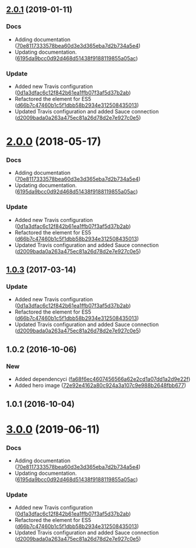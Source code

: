 <a name="2.0.1"></a>
## [2.0.1](https://github.com/advanced-rest-client/raml-aware/compare/1.0.2...2.0.1) (2019-01-11)


### Docs

* Adding documentation ([70e8117333578bea60d3e3d365eba7d2b734a5e4](https://github.com/advanced-rest-client/raml-aware/commit/70e8117333578bea60d3e3d365eba7d2b734a5e4))
* Updating documentation. ([6195da9bcc0d92d468d51438f9188119855a05ac](https://github.com/advanced-rest-client/raml-aware/commit/6195da9bcc0d92d468d51438f9188119855a05ac))

### Update

* Added new Travis configuration ([0d1a3dfac6c12f842b61ea1ffb07f3af5d37b2ab](https://github.com/advanced-rest-client/raml-aware/commit/0d1a3dfac6c12f842b61ea1ffb07f3af5d37b2ab))
* Refactored the element for ES5 ([d66b7c47460b1c5f1dbb58b2934e312508435013](https://github.com/advanced-rest-client/raml-aware/commit/d66b7c47460b1c5f1dbb58b2934e312508435013))
* Updated Travis configuration and added Sauce connection ([d2009bada0a263a475ec81a26d78d2e7e927c0e5](https://github.com/advanced-rest-client/raml-aware/commit/d2009bada0a263a475ec81a26d78d2e7e927c0e5))



<a name="2.0.0"></a>
# [2.0.0](https://github.com/advanced-rest-client/raml-aware/compare/1.0.2...2.0.0) (2018-05-17)


### Docs

* Adding documentation ([70e8117333578bea60d3e3d365eba7d2b734a5e4](https://github.com/advanced-rest-client/raml-aware/commit/70e8117333578bea60d3e3d365eba7d2b734a5e4))
* Updating documentation. ([6195da9bcc0d92d468d51438f9188119855a05ac](https://github.com/advanced-rest-client/raml-aware/commit/6195da9bcc0d92d468d51438f9188119855a05ac))

### Update

* Added new Travis configuration ([0d1a3dfac6c12f842b61ea1ffb07f3af5d37b2ab](https://github.com/advanced-rest-client/raml-aware/commit/0d1a3dfac6c12f842b61ea1ffb07f3af5d37b2ab))
* Refactored the element for ES5 ([d66b7c47460b1c5f1dbb58b2934e312508435013](https://github.com/advanced-rest-client/raml-aware/commit/d66b7c47460b1c5f1dbb58b2934e312508435013))
* Updated Travis configuration and added Sauce connection ([d2009bada0a263a475ec81a26d78d2e7e927c0e5](https://github.com/advanced-rest-client/raml-aware/commit/d2009bada0a263a475ec81a26d78d2e7e927c0e5))



<a name="1.0.3"></a>
## [1.0.3](https://github.com/advanced-rest-client/raml-aware/compare/1.0.2...v1.0.3) (2017-03-14)


### Update

* Added new Travis configuration ([0d1a3dfac6c12f842b61ea1ffb07f3af5d37b2ab](https://github.com/advanced-rest-client/raml-aware/commit/0d1a3dfac6c12f842b61ea1ffb07f3af5d37b2ab))
* Refactored the element for ES5 ([d66b7c47460b1c5f1dbb58b2934e312508435013](https://github.com/advanced-rest-client/raml-aware/commit/d66b7c47460b1c5f1dbb58b2934e312508435013))
* Updated Travis configuration and added Sauce connection ([d2009bada0a263a475ec81a26d78d2e7e927c0e5](https://github.com/advanced-rest-client/raml-aware/commit/d2009bada0a263a475ec81a26d78d2e7e927c0e5))



<a name="1.0.2"></a>
## 1.0.2 (2016-10-06)


### New

* Added dependencyci ([fa68f6ec4607456566a62e2cd1a07dd1a2d9e22f](https://github.com/advanced-rest-client/raml-aware/commit/fa68f6ec4607456566a62e2cd1a07dd1a2d9e22f))
* Added hero image ([72e92e4162a80c924a3a107c9e988b2648fbb677](https://github.com/advanced-rest-client/raml-aware/commit/72e92e4162a80c924a3a107c9e988b2648fbb677))



<a name="1.0.1"></a>
## 1.0.1 (2016-10-04)




# [3.0.0](https://github.com/advanced-rest-client/raml-aware/compare/1.0.2...3.0.0) (2019-06-11)


### Docs

* Adding documentation ([70e8117333578bea60d3e3d365eba7d2b734a5e4](https://github.com/advanced-rest-client/raml-aware/commit/70e8117333578bea60d3e3d365eba7d2b734a5e4))
* Updating documentation. ([6195da9bcc0d92d468d51438f9188119855a05ac](https://github.com/advanced-rest-client/raml-aware/commit/6195da9bcc0d92d468d51438f9188119855a05ac))

### Update

* Added new Travis configuration ([0d1a3dfac6c12f842b61ea1ffb07f3af5d37b2ab](https://github.com/advanced-rest-client/raml-aware/commit/0d1a3dfac6c12f842b61ea1ffb07f3af5d37b2ab))
* Refactored the element for ES5 ([d66b7c47460b1c5f1dbb58b2934e312508435013](https://github.com/advanced-rest-client/raml-aware/commit/d66b7c47460b1c5f1dbb58b2934e312508435013))
* Updated Travis configuration and added Sauce connection ([d2009bada0a263a475ec81a26d78d2e7e927c0e5](https://github.com/advanced-rest-client/raml-aware/commit/d2009bada0a263a475ec81a26d78d2e7e927c0e5))



